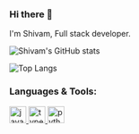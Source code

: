 ### Hi there 👋

I'm Shivam, Full stack developer.
<!--
**shivam178/shivam178** is a ✨ _special_ ✨ repository because its `README.md` (this file) appears on your GitHub profile.

Here are some ideas to get you started:

- 🔭 I’m currently working on ...
- 🌱 I’m currently learning ...
- 👯 I’m looking to collaborate on ...
- 🤔 I’m looking for help with ...
- 💬 Ask me about ...
- 📫 How to reach me: ...
- 😄 Pronouns: ...
- ⚡ Fun fact: ...
-->

![Shivam's GitHub stats](https://github-readme-stats.vercel.app/api?username=shivam178&count_private=true&show_icons=true&theme=synthwave)

![Top Langs](https://github-readme-stats.vercel.app/api/top-langs/?username=shivam178&layout=compact&hide=cmake,makefile,c&theme=synthwave)

<h3 align="left">Languages & Tools:</h3>
<p align="left"> 
<a href="https://developer.mozilla.org/en-US/docs/Web/JavaScript" target="javascript"> <img src="https://upload.wikimedia.org/wikipedia/commons/6/6a/JavaScript-logo.png" alt="javascript" width="30" height="30"/> </a> 
<a href="https://www.typescriptlang.org/" target="typescript"> <img src="https://upload.wikimedia.org/wikipedia/commons/thumb/4/4c/Typescript_logo_2020.svg/1200px-Typescript_logo_2020.svg.png" alt="typescript" width="30" height="30"/> 
<a href="https://www.python.org/" target="_blank"> <img src="https://images.ctfassets.net/mrop88jh71hl/55rrbZfwMaURHZKAUc5oOW/9e5fe805eb03135b82e962e92169ce6d/python-programming-language.png" alt="python" width="30" height="30"/> </a> 
</p>
